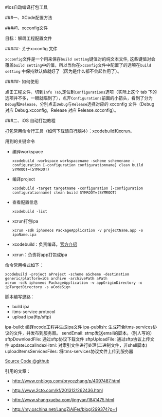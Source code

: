 #ios自动编译打包工具

###一、XCode配置方法

####1、xcconfig文件

目标：解耦工程配置文件

#####- 关于xcconfig 文件

`xcconfig`文件是一个用来保存`build setting`键值对的纯文本文件, 这些键值对会覆盖`build setting`中的值，所以当你在`xcconfig`文件中配置了的选项在`build setting` 中保持默认值就好了（因为是什么都不会起作用了）。

#####- 如何使用

点击工程文件，切到`info Tab`,定位到`Configurations`选项（实际上这个 tab 下的选项并不多，一眼就瞄到了），点开`Configurations`前面的小箭头，看到了分为`Debug`和`Release`，分别点击`Debug`与`Release`选择对应的 xcconfig 文件（Debug 对应 Debug.xcconfig，Release 对应 Release.xcconfig）。

###二、iOS 自动打包教程

打包常用命令行工具（如何下载请自行脑补）：xcodebuild和xcrun。

用到的关键命令

- 编译workspace

	`xcodebuild -workspace workspacename -scheme schemename -configuration [-configuration configurationname] clean build SYMROOT=(SYMROOT)`

- 编译project

	`xcodebuild -target targetname -configuration [-configuration configurationname] clean build SYMROOT=(SYMROOT)`

- 查看配置信息

	`xcodebuild -list`

- xcrun打包ipa

	`xcrun -sdk iphoneos PackageApplication -v projectName.app -o ipaName.ipa`

- xcodebuild：负责编译，[官方介绍][1]
- xcrun：负责将app打包成ipa

命令常用格式如下：

```
xcodebuild -project aPreject -scheme aScheme -destination generic/platform=iOS archive -archivePath aPath
xcrun -sdk iphoneos PackageApplication -v appOriginDirectory -o ipTargetDirectory -s aCodeSign
```

脚本编写思路：

- build ipa
- itms-service protocol
- upload ipa(ftp/sftp)

ipa-build:  编译xcode工程并生成ipa文件
ipa-publish: 生成符合itms-services协议的文件，并发布到服务器。
sendEmail:  stmp发送email的脚本。（别人写的）
sftpDownloadFile: 通过sftp协议下载文件
sftpUploadFile: 通过sftp协议上传文件
updateLocalIndexHtml:   对索引文件进行处理(二进制文件，非shell脚本)
uploadItemsServicesFiles:   将itms-services协议文件上传到服务器

[Source Code @github](https://github.com/lexrus/ios-makefile)


引用的文章：

- http://www.cnblogs.com/brycezhang/p/4097487.html

- http://www.2cto.com/kf/201312/262436.html
- http://www.shangxueba.com/jingyan/1841475.html

- http://my.oschina.net/LangZiAiFer/blog/299374?p=1


<!--引用链接-->
[1]:https://developer.apple.com/library/mac/documentation/Darwin/Reference/ManPages/man1/xcodebuild.1.html